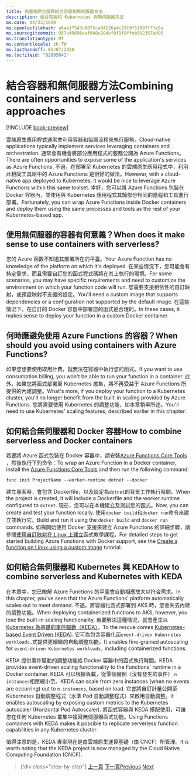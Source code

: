 ```yaml
---
title: 為雲端原生服務結合容器和無伺服器方法
description: 結合容器和 Kubernetes 與無伺服器方法
ms.date: 04/23/2020
ms.openlocfilehash: a6ae17543c9075ca84126a4c19f9f51887f7fe9a
ms.sourcegitcommit: 957c49696eaf048c284ef8f9f8ffeb562357ad95
ms.translationtype: MT
ms.contentlocale: zh-TW
ms.lasthandoff: 05/07/2020
ms.locfileid: "82895641"
---
```

# <a name="combining-containers-and-serverless-approaches"></a><span data-ttu-id="03b9f-103">結合容器和無伺服器方法</span><span class="sxs-lookup"><span data-stu-id="03b9f-103">Combining containers and serverless approaches</span></span>

[!INCLUDE [book-preview](../../../includes/book-preview.md)]

<span data-ttu-id="03b9f-104">雲端原生應用程式通常會利用容器和協調流程來執行服務。</span><span class="sxs-lookup"><span data-stu-id="03b9f-104">Cloud-native applications typically implement services leveraging containers and orchestration.</span></span> <span data-ttu-id="03b9f-105">通常會有機會將部分應用程式的服務公開為 Azure Functions。</span><span class="sxs-lookup"><span data-stu-id="03b9f-105">There are often opportunities to expose some of the application's services as Azure Functions.</span></span> <span data-ttu-id="03b9f-106">不過，在部署至 Kubernetes 的雲端原生應用程式中，利用此相同工具組中的 Azure Functions 是很好的做法。</span><span class="sxs-lookup"><span data-stu-id="03b9f-106">However, with a cloud-native app deployed to Kubernetes, it would be nice to leverage Azure Functions within this same toolset.</span></span> <span data-ttu-id="03b9f-107">幸好，您可以將 Azure Functions 包裝在 Docker 容器內，並使用與 Kubernetes 應用程式其餘部分相同的進程和工具進行部署。</span><span class="sxs-lookup"><span data-stu-id="03b9f-107">Fortunately, you can wrap Azure Functions inside Docker containers and deploy them using the same processes and tools as the rest of your Kubernetes-based app.</span></span>

## <a name="when-does-it-make-sense-to-use-containers-with-serverless"></a><span data-ttu-id="03b9f-108">使用無伺服器的容器有何意義？</span><span class="sxs-lookup"><span data-stu-id="03b9f-108">When does it make sense to use containers with serverless?</span></span>

<span data-ttu-id="03b9f-109">您的 Azure 函數不知道其部署所在的平臺。</span><span class="sxs-lookup"><span data-stu-id="03b9f-109">Your Azure Function has no knowledge of the platform on which it's deployed.</span></span> <span data-ttu-id="03b9f-110">在某些情況下，您可能會有特定需求，而且需要自訂您的函式程式碼將在其上執行的環境。</span><span class="sxs-lookup"><span data-stu-id="03b9f-110">For some scenarios, you may have specific requirements and need to customize the environment on which your function code will run.</span></span> <span data-ttu-id="03b9f-111">您需要支援相依性的自訂映射，或預設映射不支援的設定。</span><span class="sxs-lookup"><span data-stu-id="03b9f-111">You'll need a custom image that supports dependencies or a configuration not supported by the default image.</span></span> <span data-ttu-id="03b9f-112">在這些情況下，在自訂的 Docker 容器中部署您的函式是合理的。</span><span class="sxs-lookup"><span data-stu-id="03b9f-112">In these cases, it makes sense to deploy your function in a custom Docker container.</span></span>

## <a name="when-should-you-avoid-using-containers-with-azure-functions"></a><span data-ttu-id="03b9f-113">何時應避免使用 Azure Functions 的容器？</span><span class="sxs-lookup"><span data-stu-id="03b9f-113">When should you avoid using containers with Azure Functions?</span></span>

<span data-ttu-id="03b9f-114">如果您想要使用取用計費，就無法在容器中執行您的函式。</span><span class="sxs-lookup"><span data-stu-id="03b9f-114">If you want to use consumption billing, you won't be able to run your function in a container.</span></span> <span data-ttu-id="03b9f-115">此外，如果您將函式部署至 Kubernetes 叢集，將不再受益于 Azure Functions 所提供的內建調整。</span><span class="sxs-lookup"><span data-stu-id="03b9f-115">What's more, if you deploy your function to a Kubernetes cluster, you'll no longer benefit from the built-in scaling provided by Azure Functions.</span></span> <span data-ttu-id="03b9f-116">您將需要使用 Kubernetes 的調整功能，如本章稍早所述。</span><span class="sxs-lookup"><span data-stu-id="03b9f-116">You'll need to use Kubernetes' scaling features, described earlier in this chapter.</span></span>

## <a name="how-to-combine-serverless-and-docker-containers"></a><span data-ttu-id="03b9f-117">如何結合無伺服器和 Docker 容器</span><span class="sxs-lookup"><span data-stu-id="03b9f-117">How to combine serverless and Docker containers</span></span>

<span data-ttu-id="03b9f-118">若要將 Azure 函式包裝在 Docker 容器中，請安裝[Azure Functions Core Tools](https://github.com/Azure/azure-functions-core-tools) ，然後執行下列命令：</span><span class="sxs-lookup"><span data-stu-id="03b9f-118">To wrap an Azure Function in a Docker container, install the [Azure Functions Core Tools](https://github.com/Azure/azure-functions-core-tools) and then run the following command:</span></span>

```console
func init ProjectName --worker-runtime dotnet --docker
```

<span data-ttu-id="03b9f-119">建立專案時，會包含 Dockerfile，以及設定為`dotnet`的背景工作執行時間。</span><span class="sxs-lookup"><span data-stu-id="03b9f-119">When the project is created, it will include a Dockerfile and the worker runtime configured to `dotnet`.</span></span> <span data-ttu-id="03b9f-120">現在，您可以在本機建立及測試您的函式。</span><span class="sxs-lookup"><span data-stu-id="03b9f-120">Now, you can create and test your function locally.</span></span> <span data-ttu-id="03b9f-121">使用`docker build`和`docker run`命令來建立並執行它。</span><span class="sxs-lookup"><span data-stu-id="03b9f-121">Build and run it using the  `docker build` and `docker run` commands.</span></span> <span data-ttu-id="03b9f-122">如需開始使用 Docker 支援來建立 Azure Functions 的詳細步驟，請參閱[使用自訂映射在 Linux 上建立](https://docs.microsoft.com/azure/azure-functions/functions-create-function-linux-custom-image)函式教學課程。</span><span class="sxs-lookup"><span data-stu-id="03b9f-122">For detailed steps to get started building Azure Functions with Docker support, see the [Create a function on Linux using a custom image](https://docs.microsoft.com/azure/azure-functions/functions-create-function-linux-custom-image) tutorial.</span></span>

## <a name="how-to-combine-serverless-and-kubernetes-with-keda"></a><span data-ttu-id="03b9f-123">如何結合無伺服器和 Kubernetes 與 KEDA</span><span class="sxs-lookup"><span data-stu-id="03b9f-123">How to combine serverless and Kubernetes with KEDA</span></span>

<span data-ttu-id="03b9f-124">在本章中，您已瞭解 Azure Functions 的平臺會自動相應放大以符合需求。</span><span class="sxs-lookup"><span data-stu-id="03b9f-124">In this chapter, you've seen that the Azure Functions' platform automatically scales out to meet demand.</span></span> <span data-ttu-id="03b9f-125">不過，將容器化函式部署到 AKS 時，您會失去內建的調整功能。</span><span class="sxs-lookup"><span data-stu-id="03b9f-125">When deploying containerized functions to AKS, however, you lose the built-in scaling functionality.</span></span> <span data-ttu-id="03b9f-126">若要解決這種情況，就會產生以[Kubernetes 為基礎的事件驅動（KEDA）](https://docs.microsoft.com/azure/azure-functions/functions-kubernetes-keda)。</span><span class="sxs-lookup"><span data-stu-id="03b9f-126">To the rescue comes [Kubernetes-based Event Driven (KEDA)](https://docs.microsoft.com/azure/azure-functions/functions-kubernetes-keda).</span></span> <span data-ttu-id="03b9f-127">它可為包含容器化函`event-driven Kubernetes workloads,`式提供更細緻的自動調整功能。</span><span class="sxs-lookup"><span data-stu-id="03b9f-127">It enables fine-grained autoscaling for `event-driven Kubernetes workloads,` including containerized functions.</span></span>

<span data-ttu-id="03b9f-128">KEDA 提供事件驅動的調整功能給 Docker 容器中的函式執行時間。</span><span class="sxs-lookup"><span data-stu-id="03b9f-128">KEDA provides event-driven scaling functionality to the Functions' runtime in a Docker container.</span></span> <span data-ttu-id="03b9f-129">KEDA 可以根據負載，從零個實例（沒有發生的事件） `n instances`相應縮小至。</span><span class="sxs-lookup"><span data-stu-id="03b9f-129">KEDA can scale from zero instances (when no events are occurring) out to `n instances`, based on load.</span></span> <span data-ttu-id="03b9f-130">它會將自訂計量公開至 Kubernetes 自動調整程式（水準 Pod 自動調整程式）來啟用自動調整。</span><span class="sxs-lookup"><span data-stu-id="03b9f-130">It enables autoscaling by exposing custom metrics to the Kubernetes autoscaler (Horizontal Pod Autoscaler).</span></span> <span data-ttu-id="03b9f-131">將函式容器與 KEDA 搭配使用，可讓您在任何 Kubernetes 叢集中複寫無伺服器函式功能。</span><span class="sxs-lookup"><span data-stu-id="03b9f-131">Using Functions containers with KEDA makes it possible to replicate serverless function capabilities in any Kubernetes cluster.</span></span>

<span data-ttu-id="03b9f-132">值得注意的是，KEDA 專案現在是由雲端原生運算基礎（由 CNCF）所管理。</span><span class="sxs-lookup"><span data-stu-id="03b9f-132">It is worth noting that the KEDA project is now managed by the Cloud Native Computing Foundation (CNCF).</span></span>

>[!div class="step-by-step"]
><span data-ttu-id="03b9f-133">[上一頁](leverage-serverless-functions.md)
>[下一頁](deploy-containers-azure.md)</span><span class="sxs-lookup"><span data-stu-id="03b9f-133">[Previous](leverage-serverless-functions.md)
[Next](deploy-containers-azure.md)</span></span>
